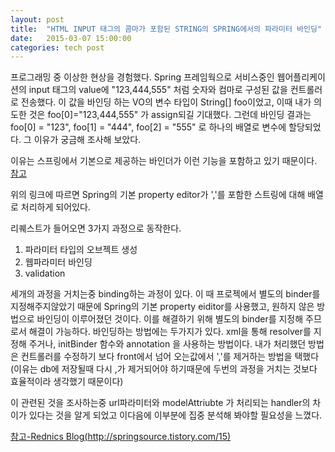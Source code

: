 ```yaml
---
layout: post
title:  "HTML INPUT 태그의 콤마가 포함된 STRING의 SPRING에서의 파라미터 바인딩"
date:   2015-03-07 15:00:00
categories: tech post
---
```




프로그래밍 중 이상한 현상을 경험했다. Spring 프레임웍으로 서비스중인 웹어플리케이션의  input 태그의 value에 "123,444,555" 처럼 숫자와 컴마로 구성된 값을 컨트롤러로 전송했다. 이 값을 바인딩 하는 VO의 변수 타입이 String[] foo이었고, 이때 내가 의도한 것은 foo[0]="123,444,555" 가 assign되길 기대했다. 그런데 바인딩 결과는 foo[0] = "123", foo[1] = "444", foo[2] = "555" 로 하나의 배열로 변수에 할당되었다. 그 이유가 궁금해 조사해 보았다.

이유는 스프링에서 기본으로 제공하는 바인더가 이런 기능을 포함하고 있기 때문이다. [참고](http://springsource.tistory.com/15)

위의 링크에 따르면 Spring의 기본 property editor가 ','를 포함한 스트링에 대해 배열로 처리하게 되어있다. 

리퀘스트가 들어오면 3가지 과정으로 동작한다.<br/>
1. 파라미터 타입의 오브젝트 생성<br/>
2. 웹파라미터 바인딩<br/>
3. validation<br/>

세개의 과정을 거치는중 binding하는 과정이 있다. 이 때 프로젝에서 별도의 binder를 지정해주지않았기 때문에 Spring의 기본 property eiditor를 사용했고, 원하지 않은 방법으로 바인딩이 이루어졌던 것이다.
이를 해결하기 위해 별도의 binder를 지정해 주므로서 해결이 가능하다. 
바인딩하는 방법에는 두가지가 있다.  xml을 통해 resolver를 지정해 주거나,  initBinder 함수와 annotation 을 사용하는 방법이다.
내가 처리했던 방법은 컨트롤러를 수정하기 보다 front에서 넘어 오는값에서 ','를 제거하는 방법을 택했다(이유는 db에 저장될때 다시 ,가 제거되어야 하기때문에 두번의 과정을 거치는 것보다 효율적이라 생각했기 때문이다)

이 관련된 것을 조사하는중 url파라미터와 modelAttriubte 가 처리되는 handler의 차이가 있다는 것을 알게 되었고 이다음에 이부분에 집중 분석해 봐야할 필요성을 느꼈다.


[참고-Rednics Blog(http://springsource.tistory.com/15)](http://springsource.tistory.com/15)
